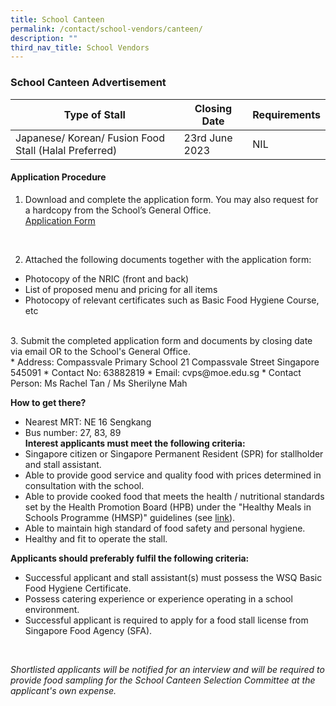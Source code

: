```yaml
---
title: School Canteen
permalink: /contact/school-vendors/canteen/
description: ""
third_nav_title: School Vendors
---
```

### School Canteen Advertisement



| Type of Stall  | Closing Date | Requirements |
| -------- | -------- | -------- |
| Japanese/ Korean/ Fusion Food Stall (Halal Preferred)     | 23rd June 2023    | NIL     |



#### **Application Procedure**

1. Download and complete the application form. You may also request for a hardcopy from the School’s General Office. <br>
[Application Form](/files/application%20for%20canteen%20stall%20in%20existing%20school.pdf)
<br>

2. Attached the following documents together with the application form: <br>
* Photocopy of the NRIC (front and back)
* List of proposed menu and pricing for all items
* Photocopy of relevant certificates such as Basic Food Hygiene Course, etc
<br>
3. Submit the completed application form and documents by closing date via email OR to the School's General Office.
<br>
* Address: Compassvale Primary School
21 Compassvale Street
Singapore 545091
* Contact No: 63882819
* Email: cvps@moe.edu.sg
* Contact Person: Ms Rachel Tan / Ms Sherilyne Mah    <br>

**How to get there?**
* Nearest MRT: NE 16 Sengkang
* Bus number: 27, 83, 89 <br>
**Interest applicants must meet the following criteria:**
* Singapore citizen or Singapore Permanent Resident (SPR) for stallholder and stall assistant.
* Able to provide good service and quality food with prices determined in consultation with the school.
* Able to provide cooked food that meets the health / nutritional standards set by the Health Promotion Board (HPB) under the "Healthy Meals in Schools Programme (HMSP)" guidelines (see [link](https://www.hpb.gov.sg/schools/school-programmes/healthy-meals-in-schools-programme)).
* Able to maintain high standard of food safety and personal hygiene.
* Healthy and fit to operate the stall. <br>


**Applicants should preferably fulfil the following criteria:**
* Successful applicant and stall assistant(s) must possess the WSQ Basic Food Hygiene Certificate.
* Possess catering experience or experience operating in a school environment.
* Successful applicant is required to apply for a food stall license from Singapore Food Agency (SFA). 
<br>

*Shortlisted applicants will be notified for an interview and will be required to provide food sampling for the School Canteen Selection Committee at the applicant's own expense.*